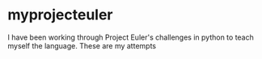 myprojecteuler
==============

I have been working through Project Euler&#39;s challenges in python to teach myself the language. These are my attempts